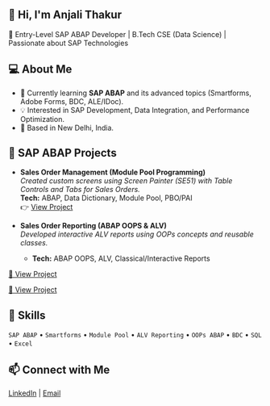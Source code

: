 ## 👋 Hi, I'm Anjali Thakur  
🎯 Entry-Level SAP ABAP Developer | B.Tech CSE (Data Science) | Passionate about SAP Technologies

## 💻 About Me  
- 🌱 Currently learning **SAP ABAP** and its advanced topics (Smartforms, Adobe Forms, BDC, ALE/IDoc).  
- 💡 Interested in SAP Development, Data Integration, and Performance Optimization.  
- 📍 Based in New Delhi, India.  

## 🧩 SAP ABAP Projects  
- **Sales Order Management (Module Pool Programming)**  
  *Created custom screens using Screen Painter (SE51) with Table Controls and Tabs for Sales Orders.*  
 **Tech:** ABAP, Data Dictionary, Module Pool, PBO/PAI  
👉 [View Project](https://github.com/Anjalithakur44/Sales-Order-ModulePool)

- **Sales Order Reporting (ABAP OOPS & ALV)**  
  *Developed interactive ALV reports using OOPs concepts and reusable classes.*  
  - **Tech:** ABAP OOPS, ALV, Classical/Interactive Reports
  
[🔗 View Project](#https://github.com/Anjalithakur44/ALVWorks)

[🔗 View Project](#https://github.com/Anjalithakur44/sap_abap_object_oriented)

## 🧠 Skills  
`SAP ABAP` • `Smartforms` • `Module Pool` • `ALV Reporting` • `OOPs ABAP` • `BDC` • `SQL` • `Excel`  

## 📫 Connect with Me  
[LinkedIn](https://www.linkedin.com/in/anjali-thakur4/) | [Email](anjali.thakur0904@gmail.com)

